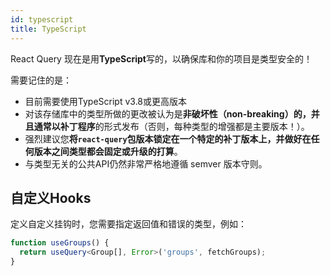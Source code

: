 ```yaml
---
id: typescript
title: TypeScript
---
```


React Query 现在是用**TypeScript**写的，以确保库和你的项目是类型安全的！

需要记住的是：

- 目前需要使用TypeScript v3.8或更高版本
- 对该存储库中的类型所做的更改被认为是**非破坏性（non-breaking）**的，并且通常以**补丁程序**的形式发布（否则，每种类型的增强都是主要版本！）。
- 强烈建议您**将`react-query`包版本锁定在一个特定的补丁版本上，并做好在任何版本之间类型都会固定或升级的打算**。
- 与类型无关的公共API仍然非常严格地遵循 semver 版本守则。

## 自定义Hooks

定义自定义挂钩时，您需要指定返回值和错误的类型，例如：

```ts
function useGroups() {
  return useQuery<Group[], Error>('groups', fetchGroups);
}
```
